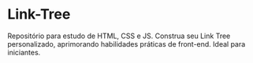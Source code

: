 # Link-Tree
 Repositório para estudo de HTML, CSS e JS. Construa seu Link Tree personalizado, aprimorando habilidades práticas de front-end. Ideal para iniciantes.

